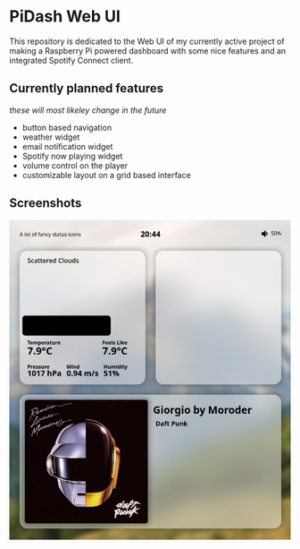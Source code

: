 # PiDash Web UI
This repository is dedicated to the Web UI of my currently active project of making a Raspberry Pi powered dashboard with some nice features and an integrated Spotify Connect client.

## Currently planned features
_these will most likeley change in the future_
- button based navigation
- weather widget
- email notification widget
- Spotify now playing widget
- volume control on the player
- customizable layout on a grid based interface

## Screenshots
![A screenshot of the project](https://github.com/c4lopsitta/pidash-webui/blob/main/screenshots/img2.png.png?raw=true)


